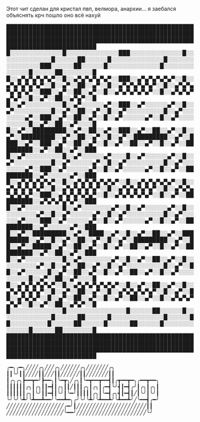 Этот чит сделан для кристал пвп, велмора, анархии...
я заебался объяснять крч пошло оно всё нахуй


██████████████████████████████████████████████████████████████████████████████████████████████████████████████████████████████████████████████████████████████████████████████
█░░░░░░░░░░░░░░█░░░░░░░░░░░░░░███░░░░░░░░░░░░░░█░░░░░░░░░░░░░░█░░░░░░██░░░░░░█░░░░░░░░░░░░░░█░░░░░░░░░░░░░░░░███░░░░░░██░░░░░░█░░░░░░░░░░░░░░█░░░░░░░░░░░░░░█░░░░░░██░░░░░░░░█
█░░▄▀▄▀▄▀▄▀▄▀░░█░░▄▀▄▀▄▀▄▀▄▀░░███░░▄▀▄▀▄▀▄▀▄▀░░█░░▄▀▄▀▄▀▄▀▄▀░░█░░▄▀░░██░░▄▀░░█░░▄▀▄▀▄▀▄▀▄▀░░█░░▄▀▄▀▄▀▄▀▄▀▄▀░░███░░▄▀░░██░░▄▀░░█░░▄▀▄▀▄▀▄▀▄▀░░█░░▄▀▄▀▄▀▄▀▄▀░░█░░▄▀░░██░░▄▀▄▀░░█
█░░▄▀░░░░░░░░░░█░░▄▀░░░░░░▄▀░░███░░▄▀░░░░░░▄▀░░█░░▄▀░░░░░░░░░░█░░▄▀░░██░░▄▀░░█░░▄▀░░░░░░░░░░█░░▄▀░░░░░░░░▄▀░░███░░▄▀░░██░░▄▀░░█░░▄▀░░░░░░▄▀░░█░░▄▀░░░░░░░░░░█░░▄▀░░██░░▄▀░░░░█
█░░▄▀░░█████████░░▄▀░░██░░▄▀░░███░░▄▀░░██░░▄▀░░█░░▄▀░░█████████░░▄▀░░██░░▄▀░░█░░▄▀░░█████████░░▄▀░░████░░▄▀░░███░░▄▀░░██░░▄▀░░█░░▄▀░░██░░▄▀░░█░░▄▀░░█████████░░▄▀░░██░░▄▀░░███
█░░▄▀░░░░░░░░░░█░░▄▀░░░░░░▄▀░░░░█░░▄▀░░░░░░▄▀░░█░░▄▀░░░░░░░░░░█░░▄▀░░░░░░▄▀░░█░░▄▀░░░░░░░░░░█░░▄▀░░░░░░░░▄▀░░███░░▄▀░░░░░░▄▀░░█░░▄▀░░░░░░▄▀░░█░░▄▀░░█████████░░▄▀░░░░░░▄▀░░███
█░░▄▀▄▀▄▀▄▀▄▀░░█░░▄▀▄▀▄▀▄▀▄▀▄▀░░█░░▄▀▄▀▄▀▄▀▄▀░░█░░▄▀▄▀▄▀▄▀▄▀░░█░░▄▀▄▀▄▀▄▀▄▀░░█░░▄▀▄▀▄▀▄▀▄▀░░█░░▄▀▄▀▄▀▄▀▄▀▄▀░░███░░▄▀▄▀▄▀▄▀▄▀░░█░░▄▀▄▀▄▀▄▀▄▀░░█░░▄▀░░█████████░░▄▀▄▀▄▀▄▀▄▀░░███
█░░▄▀░░░░░░░░░░█░░▄▀░░░░░░░░▄▀░░█░░▄▀░░░░░░▄▀░░█░░░░░░░░░░▄▀░░█░░▄▀░░░░░░▄▀░░█░░▄▀░░░░░░░░░░█░░▄▀░░░░░░▄▀░░░░███░░▄▀░░░░░░▄▀░░█░░▄▀░░░░░░▄▀░░█░░▄▀░░█████████░░▄▀░░░░░░▄▀░░███
█░░▄▀░░█████████░░▄▀░░████░░▄▀░░█░░▄▀░░██░░▄▀░░█████████░░▄▀░░█░░▄▀░░██░░▄▀░░█░░▄▀░░█████████░░▄▀░░██░░▄▀░░█████░░▄▀░░██░░▄▀░░█░░▄▀░░██░░▄▀░░█░░▄▀░░█████████░░▄▀░░██░░▄▀░░███
█░░▄▀░░░░░░░░░░█░░▄▀░░░░░░░░▄▀░░█░░▄▀░░██░░▄▀░░█░░░░░░░░░░▄▀░░█░░▄▀░░██░░▄▀░░█░░▄▀░░░░░░░░░░█░░▄▀░░██░░▄▀░░░░░░█░░▄▀░░██░░▄▀░░█░░▄▀░░██░░▄▀░░█░░▄▀░░░░░░░░░░█░░▄▀░░██░░▄▀░░░░█
█░░▄▀▄▀▄▀▄▀▄▀░░█░░▄▀▄▀▄▀▄▀▄▀▄▀░░█░░▄▀░░██░░▄▀░░█░░▄▀▄▀▄▀▄▀▄▀░░█░░▄▀░░██░░▄▀░░█░░▄▀▄▀▄▀▄▀▄▀░░█░░▄▀░░██░░▄▀▄▀▄▀░░█░░▄▀░░██░░▄▀░░█░░▄▀░░██░░▄▀░░█░░▄▀▄▀▄▀▄▀▄▀░░█░░▄▀░░██░░▄▀▄▀░░█
█░░░░░░░░░░░░░░█░░░░░░░░░░░░░░░░█░░░░░░██░░░░░░█░░░░░░░░░░░░░░█░░░░░░██░░░░░░█░░░░░░░░░░░░░░█░░░░░░██░░░░░░░░░░█░░░░░░██░░░░░░█░░░░░░██░░░░░░█░░░░░░░░░░░░░░█░░░░░░██░░░░░░░░█
██████████████████████████████████████████████████████████████████████████████████████████████████████████████████████████████████████████████████████████████████████████████

╭━╮╭━╮╱╱╱╱╭╮╱╱╱╭╮╱╱╱╱╱╱╭╮╱╱╱╱╱╱╱╭╮
┃┃╰╯┃┃╱╱╱╱┃┃╱╱╱┃┃╱╱╱╱╱╱┃┃╱╱╱╱╱╱╱┃┃
┃╭╮╭╮┣━━┳━╯┣━━╮┃╰━┳╮╱╭╮┃╰━┳━━┳━━┫┃╭┳━━┳━╮╭━━┳━━╮
┃┃┃┃┃┃╭╮┃╭╮┃┃━┫┃╭╮┃┃╱┃┃┃╭╮┃╭╮┃╭━┫╰╯┫┃━┫╭╯┃╭╮┃╭╮┃
┃┃┃┃┃┃╭╮┃╰╯┃┃━┫┃╰╯┃╰━╯┃┃┃┃┃╭╮┃╰━┫╭╮┫┃━┫┃╱┃╰╯┃╰╯┃
╰╯╰╯╰┻╯╰┻━━┻━━╯╰━━┻━╮╭╯╰╯╰┻╯╰┻━━┻╯╰┻━━┻╯╱╰━━┫╭━╯
╱╱╱╱╱╱╱╱╱╱╱╱╱╱╱╱╱╱╭━╯┃╱╱╱╱╱╱╱╱╱╱╱╱╱╱╱╱╱╱╱╱╱╱┃┃
╱╱╱╱╱╱╱╱╱╱╱╱╱╱╱╱╱╱╰━━╯╱╱╱╱╱╱╱╱╱╱╱╱╱╱╱╱╱╱╱╱╱╱╰╯
